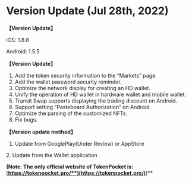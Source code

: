 # Version Update (Jul 28th, 2022)

**【Version Update】**

iOS: 1.8.8

Android: 1.5.5



**【Version Update】**

1. Add the token security information to the “Markets” page.
2. Add the wallet password security reminder.
3. Optimize the network display for creating an HD wallet.
4. Unify the operation of HD wallet in hardware wallet and mobile wallet.
5. Transit Swap supports displaying the trading discount on Android.
6. Support setting “Pasteboard Authorization” on Android.
7. Optimize the parsing of the customized NFTs.
8. Fix bugs.



**【Version update method】‌**

1. Update from GooglePlay(Under Review) or AppStore

&#x20; 2\. Update from the Wallet application&#x20;

**(Note: The only official website of TokenPocket is:** [**https://tokenpocket.pro/**](https://tokenpocket.pro/)**)**
